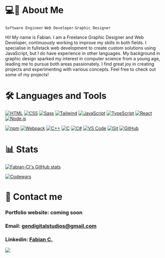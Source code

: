 # 💻🎨 About Me

`Software Engineer` `Web Developer` `Graphic Designer`

Hi! My name is Fabian. I am a Freelance Graphic Designer and Web Developer, continuously working to improve my skills in both fields. I specialise in fullstack web development to create custom solutions using JavaScript, but I do have experience in other languages. My background in graphic design sparked my interest in computer science from a young age, leading me to pursue both areas passionately. I find great joy in creating projects and experimenting with various concepts. Feel free to check out some of my projects!

# 🛠️ Languages and Tools

[![HTML](https://skillicons.dev/icons?i=html)](https://github.com/Fabian-CI)
[![CSS](https://skillicons.dev/icons?i=css)](https://github.com/Fabian-CI)
[![Sass](https://skillicons.dev/icons?i=sass)](https://sass-lang.com/)
[![Tailwind](https://skillicons.dev/icons?i=tailwind)](https://tailwindcss.com/)
[![JavaScript](https://skillicons.dev/icons?i=js)](https://github.com/Fabian-CI)
[![TypeScript](https://skillicons.dev/icons?i=ts)](https://www.typescriptlang.org/)
[![React](https://skillicons.dev/icons?i=react)](https://react.dev/)
[![Node.js](https://skillicons.dev/icons?i=nodejs)](https://nodejs.org/en)

[![npm](https://skillicons.dev/icons?i=npm)](https://www.npmjs.com/)
[![Webpack](https://skillicons.dev/icons?i=webpack)](https://webpack.js.org/)
[![C++](https://skillicons.dev/icons?i=cpp)](https://github.com/Fabian-CI)
[![C](https://skillicons.dev/icons?i=c)](https://github.com/Fabian-CI)
[![C#](https://skillicons.dev/icons?i=cs)](https://github.com/Fabian-CI)
[![VS Code](https://skillicons.dev/icons?i=vscode)](https://code.visualstudio.com/)
[![Git](https://skillicons.dev/icons?i=git)](https://git-scm.com/)
[![GitHub](https://skillicons.dev/icons?i=github)](https://github.com)

# 📊 Stats

[![Fabian-CI's GitHub stats](https://github-readme-stats.vercel.app/api?username=Fabian-CI&show_icons=true&theme=dracula)](https://github.com/Fabian-CI)

[![Codewars](https://www.codewars.com/users/Fabianci/badges/large)](https://www.codewars.com/users/Fabianci)

# 📱 Contact me

### Portfolio website: coming soon

### Email: gendigitalstudios@gmail.com

### Linkedin: [Fabian C.](https://www.linkedin.com/in/ionut-fabian-ciobotaru-8b6313221/)

[![](https://visitcount.itsvg.in/api?id=fabian-ci&label=Profile%20Views&color=4&icon=5&pretty=false)](https://github.com/Fabian-CI)